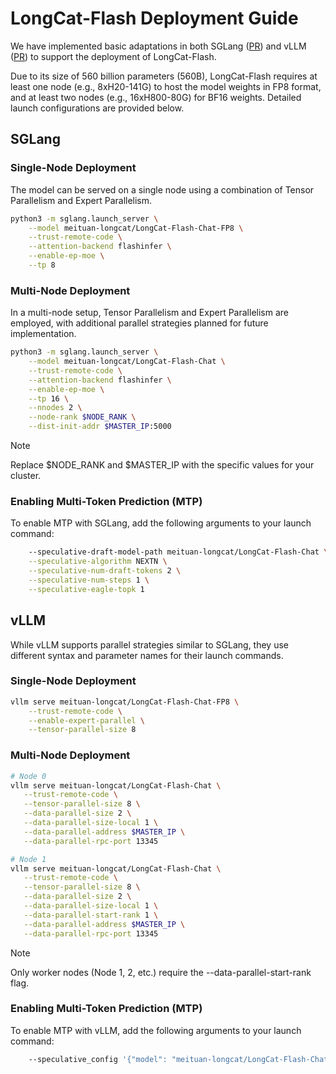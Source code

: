# LongCat-Flash Deployment Guide

We have implemented basic adaptations in both SGLang ([PR](https://github.com/sgl-project/sglang/pull/9824)) and vLLM ([PR](https://github.com/vllm-project/vllm/pull/23991)) to support the deployment of LongCat-Flash.

Due to its size of 560 billion parameters (560B), LongCat-Flash requires at least one node (e.g., 8xH20-141G) to host the model weights in FP8 format, and at least two nodes (e.g., 16xH800-80G) for BF16 weights. Detailed launch configurations are provided below.

## SGLang

### Single-Node Deployment

The model can be served on a single node using a combination of Tensor Parallelism and Expert Parallelism.

```bash
python3 -m sglang.launch_server \
    --model meituan-longcat/LongCat-Flash-Chat-FP8 \
    --trust-remote-code \
    --attention-backend flashinfer \
    --enable-ep-moe \
    --tp 8
```

### Multi-Node Deployment

In a multi-node setup, Tensor Parallelism and Expert Parallelism are employed, with additional parallel strategies planned for future implementation.

```bash
python3 -m sglang.launch_server \
    --model meituan-longcat/LongCat-Flash-Chat \
    --trust-remote-code \
    --attention-backend flashinfer \
    --enable-ep-moe \
    --tp 16 \
    --nnodes 2 \
    --node-rank $NODE_RANK \
    --dist-init-addr $MASTER_IP:5000
```

> [!Note]
> Replace $NODE_RANK and $MASTER_IP with the specific values for your cluster.

### Enabling Multi-Token Prediction (MTP)

To enable MTP with SGLang, add the following arguments to your launch command:

```bash
    --speculative-draft-model-path meituan-longcat/LongCat-Flash-Chat \
    --speculative-algorithm NEXTN \
    --speculative-num-draft-tokens 2 \
    --speculative-num-steps 1 \
    --speculative-eagle-topk 1
```

## vLLM

While vLLM supports parallel strategies similar to SGLang, they use different syntax and parameter names for their launch commands.

### Single-Node Deployment

```bash
vllm serve meituan-longcat/LongCat-Flash-Chat-FP8 \
    --trust-remote-code \
    --enable-expert-parallel \
    --tensor-parallel-size 8
```

### Multi-Node Deployment

```bash
# Node 0
vllm serve meituan-longcat/LongCat-Flash-Chat \
   --trust-remote-code \
   --tensor-parallel-size 8 \
   --data-parallel-size 2 \
   --data-parallel-size-local 1 \
   --data-parallel-address $MASTER_IP \
   --data-parallel-rpc-port 13345

# Node 1
vllm serve meituan-longcat/LongCat-Flash-Chat \
   --trust-remote-code \
   --tensor-parallel-size 8 \
   --data-parallel-size 2 \
   --data-parallel-size-local 1 \
   --data-parallel-start-rank 1 \
   --data-parallel-address $MASTER_IP \
   --data-parallel-rpc-port 13345
```

> [!Note]
> Only worker nodes (Node 1, 2, etc.) require the --data-parallel-start-rank flag.

### Enabling Multi-Token Prediction (MTP)

To enable MTP with vLLM, add the following arguments to your launch command:

```bash
    --speculative_config '{"model": "meituan-longcat/LongCat-Flash-Chat", "num_speculative_tokens": 1, "method":"longcat_flash_mtp"}'
```

